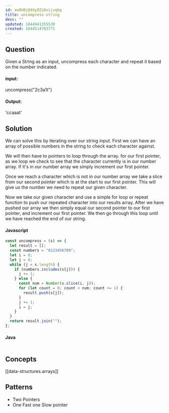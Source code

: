 ```yaml
---
id: xw9U0jQ4XyOZiDvijvqbg
title: uncompress-string
desc: ""
updated: 1644941355530
created: 1644514783771
---
```


## Question

Given a String as an input, uncompress each character and repeat it based on the number indicated.

#### input:

uncompress("2c3a1t")

#### Output:

'ccaaat'

## Solution

We can solve this by iterating over our string input. First we can have an array of possible numbers in the string to check each character against.

We will then have to pointers to loop through the array. for our first pointer, as we loop we check to see that the character currently is in our number array. If it's in our number array we simply increment our first pointer.

Once we reach a character which is not in our number array we take a slice from our second pointer which is at the start to our first pointer. This will give us the number we need to repeat our given character.

Now we take our given character and use a simple for loop or repeat function to push our repeated character into our results array. After we have pushed our array we then simply equal our second pointer to our first pointer, and increment our first pointer. We then go through this loop until we have reached the end of our string.

#### Javascript

```javascript
const uncompress = (s) => {
  let result = [];
  const numbers = "0123456789";
  let i = 0;
  let j = 0;
  while (j < s.length) {
    if (numbers.includes(s[j])) {
      j += 1;
    } else {
      const num = Number(s.slice(i, j));
      for (let count = 0; count < num; count += 1) {
        result.push(s[j]);
      }
      j += 1;
      i = j;
    }
  }
  return result.join("");
};
```

#### Java

```java

```

## Concepts

[[data-structures.arrays]]

## Patterns

- Two Pointers
- One Fast one Slow pointer

